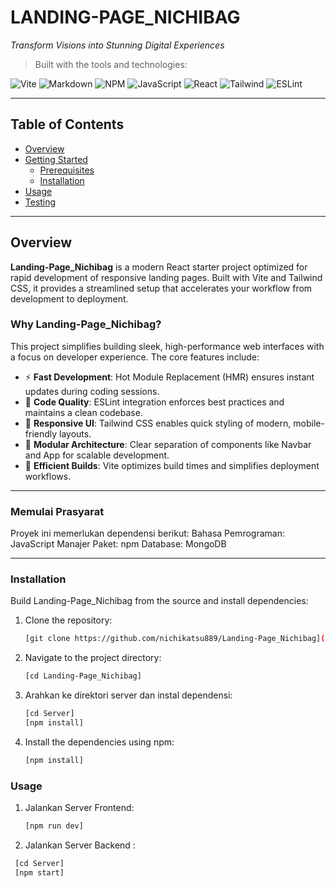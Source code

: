 # LANDING-PAGE_NICHIBAG

*Transform Visions into Stunning Digital Experiences*

> Built with the tools and technologies:

![Vite](https://img.shields.io/badge/-Vite-646CFF?logo=vite&logoColor=white&style=flat)
![Markdown](https://img.shields.io/badge/-Markdown-000000?logo=markdown&logoColor=white)
![NPM](https://img.shields.io/badge/-npm-CB3837?logo=npm&logoColor=white)
![JavaScript](https://img.shields.io/badge/-JavaScript-F7DF1E?logo=javascript&logoColor=black)
![React](https://img.shields.io/badge/-React-61DAFB?logo=react&logoColor=black)
![Tailwind](https://img.shields.io/badge/-TailwindCSS-38B2AC?logo=tailwind-css&logoColor=white)
![ESLint](https://img.shields.io/badge/-ESLint-4B32C3?logo=eslint&logoColor=white)

---

## Table of Contents

- [Overview](#overview)
- [Getting Started](#getting-started)
  - [Prerequisites](#prerequisites)
  - [Installation](#installation)
- [Usage](#usage)
- [Testing](#testing)

---

## Overview

**Landing-Page_Nichibag** is a modern React starter project optimized for rapid development of responsive landing pages. Built with Vite and Tailwind CSS, it provides a streamlined setup that accelerates your workflow from development to deployment.

### Why Landing-Page_Nichibag?

This project simplifies building sleek, high-performance web interfaces with a focus on developer experience. The core features include:

- ⚡ **Fast Development**: Hot Module Replacement (HMR) ensures instant updates during coding sessions.
- 🧼 **Code Quality**: ESLint integration enforces best practices and maintains a clean codebase.
- 📱 **Responsive UI**: Tailwind CSS enables quick styling of modern, mobile-friendly layouts.
- 🧩 **Modular Architecture**: Clear separation of components like Navbar and App for scalable development.
- 🚀 **Efficient Builds**: Vite optimizes build times and simplifies deployment workflows.

---

### Memulai Prasyarat
Proyek ini memerlukan dependensi berikut:
Bahasa Pemrograman: JavaScript
Manajer Paket: npm
Database: MongoDB

---

### Installation

Build Landing-Page_Nichibag from the source and install dependencies:

1. Clone the repository:
   ```bash
   [git clone https://github.com/nichikatsu889/Landing-Page_Nichibag](https://github.com/Andhika151003/Landing-Page_Nichibag.git)
2. Navigate to the project directory:
   ```bash
   [cd Landing-Page_Nichibag]
4. Arahkan ke direktori server dan instal dependensi:
   ``` bash
   [cd Server]
   [npm install]
5. Install the dependencies using npm:
   ```bash
   [npm install]

### Usage
1. Jalankan Server Frontend:
   ```bash
   [npm run dev]
2. Jalankan Server Backend :
  ```bash
   [cd Server]
   [npm start]
